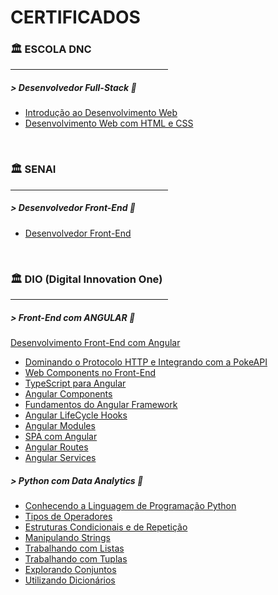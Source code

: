 # CERTIFICADOS
  <h3> 🏛️ ESCOLA DNC </h3>
  <hr align="right" width="50%">
  <h5> > Desenvolvedor Full-Stack 📗</h5>
  <ul>
    <a href="https://github.com/judah-lopes/certificados/blob/main/dnc-Introdução_ao_Desenvolvimento_Web.pdf"><li>Introdução ao Desenvolvimento Web</li></a>
    <a href="https://github.com/judah-lopes/certificados/blob/main/dnc-Desenvolvimento_Web_com_HTML_e_CSS.pdf"><li>Desenvolvimento Web com HTML e CSS</li></a>
<!--     <a href=""><li></li></a> -->
  </ul>
  <br>
  <h3>🏛️ SENAI </h3>
  <hr align="right" width="50%">
  <h5> > Desenvolvedor Front-End 📗</h5>
  <ul>
    <a href="https://github.com/judah-lopes/certificados/blob/main/senai-Front_End.pdf"><li>Desenvolvedor Front-End</li></a>
<!--     <a href=""><li></li></a> -->
  </ul>
  <br>
  <h3>🏛️ DIO (Digital Innovation One)</h3>
  <hr align="right" width="50%">
  <h5> > Front-End com ANGULAR 📗</h5>
  <a href="https://github.com/judah-lopes/certificados/blob/main/dio/angular/DIO-Desenvolvimento_Frontend_com_Angular.pdf">Desenvolvimento Front-End com Angular</a>
  <ul>
<!--     <a href="https://github.com/judah-lopes/certificados/blob/main/dio-Versionamento_de_Código_com_Git_e_GitHub.pdf"><li>Versionamento de Código com Git e GitHub</li></a>
    <a href="https://github.com/judah-lopes/certificados/blob/main/dio/angular/dio-Conhecendo_Funções_JavaScript.pdf"><li>Conhecendo Funções com JavaScript</li></a>
    <a href="https://github.com/judah-lopes/certificados/blob/main/dio/angular/dio-Criando_Objetos_e_Classes_em_JavaScript.pdf"><li>Criando Objetos e Classes em JavaScript</li></a>
    <a href="https://github.com/judah-lopes/certificados/blob/main/dio/angular/dio-Importação_e_Exportação_com_JavaScript.pdf"><li>Importação e Exportação com JavaScript</li></a>
    <a href="https://github.com/judah-lopes/certificados/blob/main/dio/angular/dio-Criando_um_Projeto_com_HTML_e_CSS_para_Listagem_de_Pokémon.pdf"><li>Criando um Projeto com HTML/CSS para Listagem de Pokémon</li></a> -->
    <a href="https://github.com/judah-lopes/certificados/blob/main/dio/angular/dio-Dominando_o_Protocolo_HTTP_e_Integrando_com_a_PokeAPI.pdf"><li>Dominando o Protocolo HTTP e Integrando com a PokeAPI</li></a>
    <a href="https://github.com/judah-lopes/certificados/blob/main/dio/angular/dio-Trabalhando_com_Web_Components_no_Front-End.pdf"><li>Web Components no Front-End</li></a>
    <a href="https://github.com/judah-lopes/certificados/blob/main/dio/angular/dio-TypeScript_para_Angular.pdf"><li>TypeScript para Angular</li></a>
<!--     <a href="https://github.com/judah-lopes/certificados/blob/main/dio/angular/dio-Introdução_ao_Ecossistema_Angular.pdf"><li>Introdução ao Ecossistema Angular</li></a> -->
    <a href="https://github.com/judah-lopes/certificados/blob/main/dio/angular/dio-Trabalhando_com_Componentes_Angular.pdf"><li>Angular Components</li></a>
    <a href="https://github.com/judah-lopes/certificados/blob/main/dio/angular/dio-Fundamentos_do_Angular_Framework.pdf"><li>Fundamentos do Angular Framework</li></a>
    <a href="https://github.com/judah-lopes/certificados/blob/main/dio/angular/dio-LifeCycle_Hooks_Angular.pdf"><li>Angular LifeCycle Hooks</li></a>
    <a href="https://github.com/judah-lopes/certificados/blob/main/dio/angular/dio-Módulos_Angular.pdf"><li>Angular Modules</li></a>
    <a href="https://github.com/judah-lopes/certificados/blob/main/dio/angular/DIO-Single_Page_Application_com_Angular.pdf"><li>SPA com Angular</li></a>
    <a href="https://github.com/judah-lopes/certificados/blob/main/dio/angular/DIO-Trabalhando_com_Rotas_no_Angular.pdf"><li>Angular Routes</li></a>
    <a href="https://github.com/judah-lopes/certificados/blob/main/dio/angular/DIO-Trabalhando_com_Services_no_Angular.pdf"><li>Angular Services</li></a>
<!--     <a href="https://github.com/judah-lopes/certificados/blob/main/dio/angular/DIO-Explorando_o_Angular_Framework.pdf"><li>Explorando o Angular Framework</li></a> -->
  </ul>

<h5> > Python com Data Analytics 📗</h5>
<ul>
  <a href="https://github.com/judah-lopes/certificados/blob/main/dio/python-analytics/dio-Conhecendo_a_Linguagem_de_Programação_Python.pdf"><li>Conhecendo a Linguagem de Programação Python</li></a>
  <a href="https://github.com/judah-lopes/certificados/blob/main/dio/python-analytics/dio-Tipos_de_Operadores_com_Python.pdf"><li>Tipos de Operadores</li></a>
  <a href="https://github.com/judah-lopes/certificados/blob/main/dio/python-analytics/dio-Estruturas_Condicionais_e_de_Repetição_em_Python.pdf"><li>Estruturas Condicionais e de Repetição</li></a>
  <a href="https://github.com/judah-lopes/certificados/blob/main/dio/python-analytics/dio-Manipulando_Strings_com_Python.pdf"><li>Manipulando Strings</li></a>
  <a href="https://github.com/judah-lopes/certificados/blob/main/dio/python-analytics/dio-Trabalhando_com_Listas_em_Python.pdf"><li>Trabalhando com Listas</li></a>
  <a href="https://github.com/judah-lopes/certificados/blob/main/dio/python-analytics/dio-Conhecendo_Tuplas_em_Python.pdf"><li>Trabalhando com Tuplas</li></a>
  <a href="https://github.com/judah-lopes/certificados/blob/main/dio/python-analytics/dio-Explorando_Conjuntos_em_Python.pdf"><li>Explorando Conjuntos</li></a>
  <a href="https://github.com/judah-lopes/certificados/blob/main/dio/python-analytics/dio-Aprendendo_a_Utilizar_Dicionários_em_Python.pdf"><li>Utilizando Dicionários</li></a>
</ul>
   
</div>
